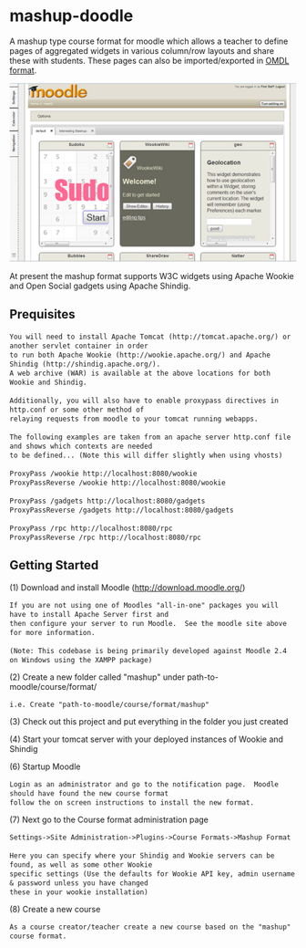 mashup-doodle
=============

A mashup type course format for moodle which allows a teacher to define pages of aggregated widgets in various column/row layouts and share these with students.  These pages can also be imported/exported in <a href="http://omdl.org/">OMDL format</a>. 

![Alt text](screenshot.jpg "Mashup screenshot")

At present the mashup format supports W3C widgets using Apache Wookie and Open Social gadgets using Apache Shindig.

Prequisites
-----------

	You will need to install Apache Tomcat (http://tomcat.apache.org/) or another servlet container in order 
	to run both Apache Wookie (http://wookie.apache.org/) and Apache Shindig (http://shindig.apache.org/).
	A web archive (WAR) is available at the above locations for both Wookie and Shindig.
	
	Additionally, you will also have to enable proxypass directives in http.conf or some other method of
	relaying requests from moodle to your tomcat running webapps.
	
	The following examples are taken from an apache server http.conf file and shows which contexts are needed
	to be defined... (Note this will differ slightly when using vhosts)
	
	ProxyPass /wookie http://localhost:8080/wookie
	ProxyPassReverse /wookie http://localhost:8080/wookie

	ProxyPass /gadgets http://localhost:8080/gadgets
	ProxyPassReverse /gadgets http://localhost:8080/gadgets

	ProxyPass /rpc http://localhost:8080/rpc
	ProxyPassReverse /rpc http://localhost:8080/rpc

Getting Started
---------------

(1) Download and install Moodle (http://download.moodle.org/)
	
	If you are not using one of Moodles "all-in-one" packages you will have to install Apache Server first and
	then configure your server to run Moodle.  See the moodle site above for more information.
	
	(Note: This codebase is being primarily developed against Moodle 2.4 on Windows using the XAMPP package)
	
(2) Create a new folder called "mashup" under path-to-moodle/course/format/

	i.e. Create "path-to-moodle/course/format/mashup"
	
(3) Check out this project and put everything in the folder you just created

(4) Start your tomcat server with your deployed instances of Wookie and Shindig

(6) Startup Moodle

	Login as an administrator and go to the notification page.  Moodle should have found the new course format 
	follow the on screen instructions to install the new format.

(7) Next go to the Course format administration page

	Settings->Site Administration->Plugins->Course Formats->Mashup Format
	
	Here you can specify where your Shindig and Wookie servers can be found, as well as some other Wookie 
	specific settings (Use the defaults for Wookie API key, admin username & password unless you have changed
	these in your wookie installation)	 
	
(8) Create a new course

	As a course creator/teacher create a new course based on the "mashup" course format.